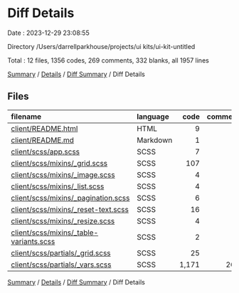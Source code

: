 # Diff Details

Date : 2023-12-29 23:08:55

Directory /Users/darrellparkhouse/projects/ui kits/ui-kit-untitled

Total : 12 files,  1356 codes, 269 comments, 332 blanks, all 1957 lines

[Summary](results.md) / [Details](details.md) / [Diff Summary](diff.md) / Diff Details

## Files
| filename | language | code | comment | blank | total |
| :--- | :--- | ---: | ---: | ---: | ---: |
| [client/README.html](/client/README.html) | HTML | 9 | 0 | 4 | 13 |
| [client/README.md](/client/README.md) | Markdown | 1 | 0 | 0 | 1 |
| [client/scss/app.scss](/client/scss/app.scss) | SCSS | 7 | 0 | -1 | 6 |
| [client/scss/mixins/_grid.scss](/client/scss/mixins/_grid.scss) | SCSS | 107 | 0 | 18 | 125 |
| [client/scss/mixins/_image.scss](/client/scss/mixins/_image.scss) | SCSS | 4 | 0 | 0 | 4 |
| [client/scss/mixins/_list.scss](/client/scss/mixins/_list.scss) | SCSS | 4 | 0 | 0 | 4 |
| [client/scss/mixins/_pagination.scss](/client/scss/mixins/_pagination.scss) | SCSS | 6 | 0 | 1 | 7 |
| [client/scss/mixins/_reset-text.scss](/client/scss/mixins/_reset-text.scss) | SCSS | 16 | 0 | 0 | 16 |
| [client/scss/mixins/_resize.scss](/client/scss/mixins/_resize.scss) | SCSS | 4 | 0 | 0 | 4 |
| [client/scss/mixins/_table-variants.scss](/client/scss/mixins/_table-variants.scss) | SCSS | 2 | 0 | 1 | 3 |
| [client/scss/partials/_grid.scss](/client/scss/partials/_grid.scss) | SCSS | 25 | 0 | 5 | 30 |
| [client/scss/partials/_vars.scss](/client/scss/partials/_vars.scss) | SCSS | 1,171 | 269 | 304 | 1,744 |

[Summary](results.md) / [Details](details.md) / [Diff Summary](diff.md) / Diff Details
